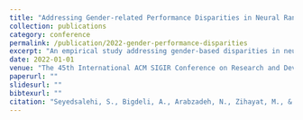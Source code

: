 ```yaml
---
title: "Addressing Gender-related Performance Disparities in Neural Rankers"
collection: publications
category: conference
permalink: /publication/2022-gender-performance-disparities
excerpt: "An empirical study addressing gender-based disparities in neural retrieval models."
date: 2022-01-01
venue: "The 45th International ACM SIGIR Conference on Research and Development in Information Retrieval (SIGIR 2022, Core Rank: A*)"
paperurl: ""
slidesurl: ""
bibtexurl: ""
citation: "Seyedsalehi, S., Bigdeli, A., Arabzadeh, N., Zihayat, M., & Bagheri, E. (2022). Addressing Gender-related Performance Disparities in Neural Rankers. <i>SIGIR 2022</i>."
---
```

